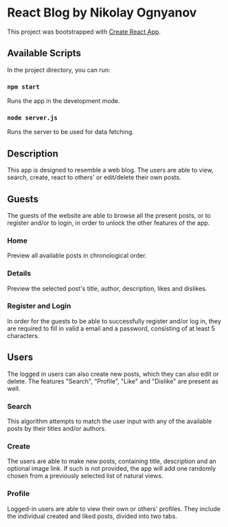 # React Blog by Nikolay Ognyanov

This project was bootstrapped with [Create React App](https://github.com/facebook/create-react-app).

## Available Scripts

In the project directory, you can run:

### `npm start`

Runs the app in the development mode.

### `node server.js`

Runs the server to be used for data fetching.

## Description

This app is designed to resemble a web blog. The users are able to view, search, create, react to others' or edit/delete their own posts.

## Guests

The guests of the website are able to browse all the present posts, or to register and/or to login, in order to unlock the other features of the app.

### Home

Preview all available posts in chronological order.

### Details

Preview the selected post's title, author, description, likes and dislikes.

### Register and Login

In order for the guests to be able to successfully register and/or log in, they are required to fill in valid a email and a password, consisting of at least 5 characters.

## Users

The logged in users can also create new posts, which they can also edit or delete. The features "Search", "Profile", "Like" and "Dislike" are present as well.

### Search 

This algorithm attempts to match the user input with any of the available posts by their titles and/or authors.

### Create

The users are able to make new posts, containing title, description and an optional image link. If such is not provided, the app will add one randomly chosen from a previously selected list of natural views.

### Profile

Logged-in users are able to view their own or others' profiles. They include the individual created and liked posts, divided into two tabs.
